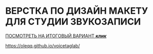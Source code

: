# ВЕРСТКА ПО ДИЗАЙН МАКЕТУ ДЛЯ СТУДИИ ЗВУКОЗАПИСИ

<a href="https://voicetaglab.com">ПОСМОТРЕТЬ НА ИТОГОВЫЙ ВАРИАНТ <b>*клик*</b></a>

https://oleqq.github.io/voicetaglab/
